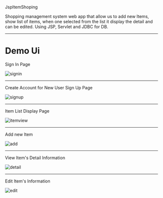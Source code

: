 JspItemShoping

Shopping management system web app that allow us to add new Items, show list of items, when one selected from the list it  display the detail and can be edited. Using JSP, Servlet and JDBC for DB.
<hr>
<h1>Demo Ui</h1>

Sign In Page

![signin](https://user-images.githubusercontent.com/80669589/123602872-c3a9c600-d7e8-11eb-9e9e-b128a7be8a98.PNG)
<hr>

Create Account for New User Sign Up Page

![signup](https://user-images.githubusercontent.com/80669589/123602880-c60c2000-d7e8-11eb-8c8c-3ba2a750061e.PNG)
<hr>

Item List Display Page

![itemview](https://user-images.githubusercontent.com/80669589/123601694-80028c80-d7e7-11eb-8819-3f8ac83785d3.PNG)
<hr>

Add new Item

![add](https://user-images.githubusercontent.com/80669589/123600917-a542cb00-d7e6-11eb-8b71-ac84b6c96013.PNG)
<hr>

View Item's Detail Information

![detail](https://user-images.githubusercontent.com/80669589/123600930-a7a52500-d7e6-11eb-8c43-02f797055e20.PNG)
<hr>

Edit Item's Information

![edit](https://user-images.githubusercontent.com/80669589/123600938-a8d65200-d7e6-11eb-96b5-8e8c8f49a199.PNG)

